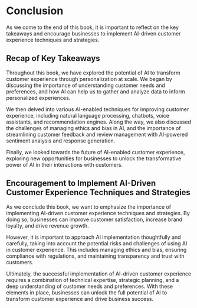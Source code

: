 # Conclusion

As we come to the end of this book, it is important to reflect on the key takeaways and encourage businesses to implement AI-driven customer experience techniques and strategies.

Recap of Key Takeaways
----------------------

Throughout this book, we have explored the potential of AI to transform customer experience through personalization at scale. We began by discussing the importance of understanding customer needs and preferences, and how AI can help us to gather and analyze data to inform personalized experiences.

We then delved into various AI-enabled techniques for improving customer experience, including natural language processing, chatbots, voice assistants, and recommendation engines. Along the way, we also discussed the challenges of managing ethics and bias in AI, and the importance of streamlining customer feedback and review management with AI-powered sentiment analysis and response generation.

Finally, we looked towards the future of AI-enabled customer experience, exploring new opportunities for businesses to unlock the transformative power of AI in their interactions with customers.

Encouragement to Implement AI-Driven Customer Experience Techniques and Strategies
----------------------------------------------------------------------------------

As we conclude this book, we want to emphasize the importance of implementing AI-driven customer experience techniques and strategies. By doing so, businesses can improve customer satisfaction, increase brand loyalty, and drive revenue growth.

However, it is important to approach AI implementation thoughtfully and carefully, taking into account the potential risks and challenges of using AI in customer experience. This includes managing ethics and bias, ensuring compliance with regulations, and maintaining transparency and trust with customers.

Ultimately, the successful implementation of AI-driven customer experience requires a combination of technical expertise, strategic planning, and a deep understanding of customer needs and preferences. With these elements in place, businesses can unlock the full potential of AI to transform customer experience and drive business success.